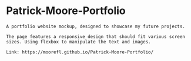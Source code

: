 # Patrick-Moore-Portfolio
    A portfolio website mockup, designed to showcase my future projects.

    The page features a responsive design that should fit various screen sizes. Using flexbox to manipulate the text and images. 

    Link: https://moorefl.github.io/Patrick-Moore-Portfolio/

 
